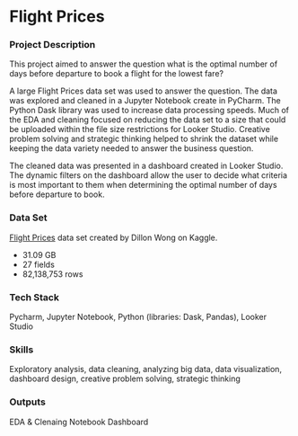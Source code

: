 # Flight Prices 
### Project Description

This project aimed to answer the question what is the optimal number of days before departure to book a flight for the lowest fare?

A large Flight Prices data set was used to answer the question. The data was explored and cleaned in a Jupyter Notebook create in PyCharm. The Python Dask library was used to increase data processing speeds. Much of the EDA and cleaning focused on reducing the data set to a size that could be uploaded within the file size restrictions for Looker Studio.  Creative problem solving and strategic thinking helped to shrink the dataset while keeping the data variety needed to answer the business question. 

The cleaned data was presented in a dashboard created in Looker Studio. The dynamic filters on the dashboard allow the user to decide what criteria is most important to them when determining the optimal number of days before departure to book. 

### Data Set
[Flight Prices](https://www.kaggle.com/datasets/dilwong/flightprices?utm_source=chatgpt.com) data set created by Dillon Wong on Kaggle.
- 31.09 GB
- 27 fields
- 82,138,753 rows 

### Tech Stack 
Pycharm, Jupyter Notebook, Python (libraries: Dask, Pandas), Looker Studio 

### Skills
Exploratory analysis, data cleaning, analyzing big data, data visualization, dashboard design, creative problem solving, strategic thinking

### Outputs
EDA & Clenaing Notebook
Dashboard
